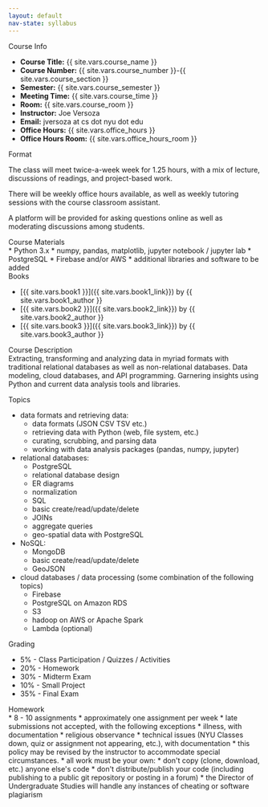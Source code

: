 ```yaml
---
layout: default
nav-state: syllabus
---
```

<div class="row">
  <div class="col-md-6">
    <div class="panel panel-default">

<a name="info"></a>
<div class="panel-heading">Course Info</div>
<div class="panel-body" markdown="block">

* __Course Title:__ {{ site.vars.course_name }}
* __Course Number:__ {{ site.vars.course_number }}-{{ site.vars.course_section }}
* __Semester:__ {{ site.vars.course_semester }}
* __Meeting Time:__ {{ site.vars.course_time }}
* __Room:__ {{ site.vars.course_room }}
* __Instructor:__ Joe Versoza
* __Email:__ jversoza at cs dot nyu dot edu
* __Office Hours:__ {{ site.vars.office_hours }}
* __Office Hours Room:__  {{ site.vars.office_hours_room }}
</div>
    </div>
    <div class="panel panel-default">
<a name="homework"></a>
<div class="panel-heading">Format</div>
<div class="panel-body" markdown="block">

The class will meet twice-a-week week for 1.25 hours, with a mix of lecture, discussions of readings, and project-based work.

There will be weekly office hours available, as well as weekly tutoring sessions with the course classroom assistant.

A platform will be provided for asking questions online as well as moderating discussions among students.

</div>
    </div>
    <div class="panel panel-default">
<a name="topics"></a>
<div class="panel-heading">Course Materials</div>
<div class="panel-body" markdown="block">
* Python 3.x 
* numpy, pandas, matplotlib, jupyter notebook / jupyter lab
* PostgreSQL
* Firebase and/or AWS
* additional libraries and software to be added
</div>
    </div>
    <div class="panel panel-default">
<a name="books"></a>
<div class="panel-heading">Books</div>
<div class="panel-body" markdown="block">


* [{{ site.vars.book1 }}]({{ site.vars.book1_link}}) by {{ site.vars.book1_author }}
* [{{ site.vars.book2 }}]({{ site.vars.book2_link}}) by {{ site.vars.book2_author }}
* [{{ site.vars.book3 }}]({{ site.vars.book3_link}}) by {{ site.vars.book3_author }}

</div>
    </div>
  </div><!-- end col -->

  <div class="col-md-6">
    <div class="panel panel-default">
<a name="description"></a>
<div class="panel-heading">Course Description</div>
<div class="panel-body" markdown="block">
Extracting, transforming and analyzing data in myriad formats with traditional relational databases as well as non-relational databases. Data modeling, cloud databases, and API programming. Garnering insights using Python and current data analysis tools and libraries.

Topics
* data formats and retrieving data:
	* data formats (JSON CSV TSV etc.)
	* retrieving data with Python (web, file system, etc.)
	* curating, scrubbing, and parsing data
	* working with data analysis packages (pandas, numpy, jupyter)
* relational databases:
	* PostgreSQL 
	* relational database design
	* ER diagrams
	* normalization
	* SQL
	* basic create/read/update/delete
	* JOINs
	* aggregate queries
	* geo-spatial data with PostgreSQL 
* NoSQL:
	* MongoDB
	* basic create/read/update/delete
	* GeoJSON
* cloud databases / data processing (some combination of the following topics)
	* Firebase
	* PostgreSQL on Amazon RDS
	* S3
	* hadoop on AWS or Apache Spark
	* Lambda (optional)
</div>
    </div>
    <div class="panel panel-default">
<a name="grading"></a>
<div class="panel-heading">Grading</div>
<div class="panel-body" markdown="block">

* 5% - Class Participation / Quizzes / Activities
* 20% - Homework
* 30% - Midterm Exam
* 10% - Small Project
* 35% - Final Exam

</div>
    </div>
    <div class="panel panel-default">
<a name="homework"></a>
<div class="panel-heading">Homework</div>
<div class="panel-body" markdown="block">
* 8 - 10 assignments
* approximately one assignment per week
* late submissions not accepted, with the following exceptions
	* illness, with documentation
	* religious observance
	* technical issues (NYU Classes down, quiz or assignment not appearing, etc.), with documentation
	* this policy may be revised by the instructor to accommodate special circumstances.
* all work must be your own:
	* don't copy (clone, download, etc.) anyone else's code
	* don't distribute/publish your code (including publishing to a public git repository or posting in a forum)
	* the Director of Undergraduate Studies will handle any instances of cheating or software plagiarism

</div>
    </div>
  </div><!-- end col -->

</div><!-- end row -->

<div class="row">
  <div class="col-md-6">
  </div><!-- end col -->

  <div class="col-md-6">
  </div><!-- end col -->



</div><!-- end row -->

<div class="row">
  <div class="col-md-6">
  </div><!-- end col -->

  <div class="col-md-6">
  </div><!-- end col -->
</div><!-- end row -->


